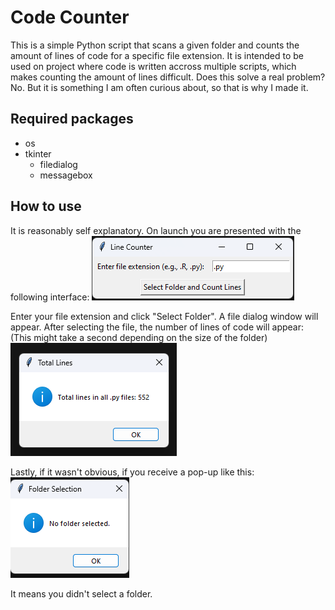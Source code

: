 # Code Counter
This is a simple Python script that scans a given folder and counts the amount of lines of code for a specific file extension. It is intended to be used on project where code is written accross multiple scripts, which makes counting the amount of lines difficult. Does this solve a real problem? No. But it is something I am often curious about, so that is why I made it.

## Required packages
- os
- tkinter
  + filedialog
  + messagebox

## How to use
It is reasonably self explanatory. On launch you are presented with the following interface:
![Launch Screen](images/launch.png)

Enter your file extension and click "Select Folder". A file dialog window will appear. After selecting the file, the number of lines of code will appear: (This might take a second depending on the size of the folder)
![Line Amount](images/lines.png)

Lastly, if it wasn't obvious, if you receive a pop-up like this:
![No Folder](images/nofolder.png)

It means you didn't select a folder.